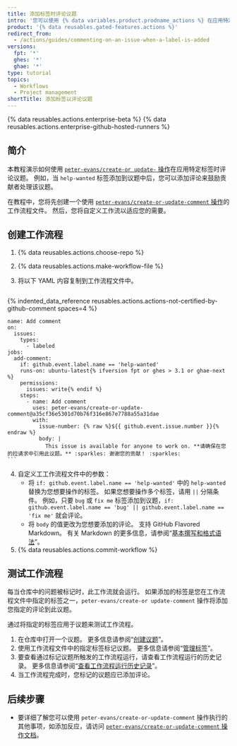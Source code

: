 ```yaml
---
title: 添加标签时评论议题
intro: '您可以使用 {% data variables.product.prodname_actions %} 在应用特定标签时自动评论议题。'
product: '{% data reusables.gated-features.actions %}'
redirect_from:
  - /actions/guides/commenting-on-an-issue-when-a-label-is-added
versions:
  fpt: '*'
  ghes: '*'
  ghae: '*'
type: tutorial
topics:
  - Workflows
  - Project management
shortTitle: 添加标签以评论议题
---
```


{% data reusables.actions.enterprise-beta %}
{% data reusables.actions.enterprise-github-hosted-runners %}

## 简介

本教程演示如何使用 [`peter-evans/create-or update-` 操作](https://github.com/marketplace/actions/create-or-update-comment)在应用特定标签时评论议题。 例如，当 `help-wanted` 标签添加到议题中后，您可以添加评论来鼓励贡献者处理该议题。

在教程中，您将先创建一个使用 [`peter-evans/create-or-update-comment` 操作](https://github.com/marketplace/actions/create-or-update-comment)的工作流程文件。 然后，您将自定义工作流以适应您的需要。

## 创建工作流程

1. {% data reusables.actions.choose-repo %}
2. {% data reusables.actions.make-workflow-file %}
3. 将以下 YAML 内容复制到工作流程文件中。

    ```yaml{:copy}
{% indented_data_reference reusables.actions.actions-not-certified-by-github-comment spaces=4 %}

    name: Add comment
    on:
      issues:
        types:
          - labeled
    jobs:
      add-comment:
        if: github.event.label.name == 'help-wanted'
        runs-on: ubuntu-latest{% ifversion fpt or ghes > 3.1 or ghae-next %}
        permissions:
          issues: write{% endif %}
        steps:
          - name: Add comment
            uses: peter-evans/create-or-update-comment@a35cf36e5301d70b76f316e867e7788a55a31dae
            with:
              issue-number: {% raw %}${{ github.event.issue.number }}{% endraw %}
              body: |
                This issue is available for anyone to work on. **请确保在您的拉请求中引用此议题。** :sparkles: 谢谢您的贡献！ :sparkles:
    ```

4. 自定义工工作流程文件中的参数：
   - 将 `if: github.event.label.name == 'help-wanted'` 中的 `help-wanted` 替换为您想要操作的标签。 如果您想要操作多个标签，请用 `||` 分隔条件。 例如，只要 `bug` 或 `fix me` 标签添加到议题，`if: github.event.label.name == 'bug' || github.event.label.name == 'fix me'` 就会评论。
   - 将 `body` 的值更改为您想要添加的评论。 支持 GitHub Flavored Markdown。 有关 Markdown 的更多信息，请参阅“[基本撰写和格式语法](/github/writing-on-github/basic-writing-and-formatting-syntax)”。
5. {% data reusables.actions.commit-workflow %}

## 测试工作流程

每当仓库中的问题被标记时，此工作流就会运行。 如果添加的标签是您在工作流程文件中指定的标签之一，`peter-evans/create-or update-comment` 操作将添加您指定的评论到此议题。

通过将指定的标签应用于议题来测试工作流程。

1. 在仓库中打开一个议题。 更多信息请参阅“[创建议题](/github/managing-your-work-on-github/creating-an-issue)”。
2. 使用工作流程文件中的指定标签标记议题。 更多信息请参阅“[管理标签](/github/managing-your-work-on-github/managing-labels#applying-labels-to-issues-and-pull-requests)”。
3. 要查看通过标记议题所触发的工作流程运行，请查看工作流程运行的历史记录。 更多信息请参阅“[查看工作流程运行历史记录](/actions/managing-workflow-runs/viewing-workflow-run-history)”。
4. 当工作流程完成时，您标记的议题应已添加评论。

## 后续步骤

- 要详细了解您可以使用 `peter-evans/create-or-update-comment` 操作执行的其他事项，如添加反应，请访问 [`peter-evans/create-or-update-comment` 操作文档](https://github.com/marketplace/actions/create-or-update-comment)。
